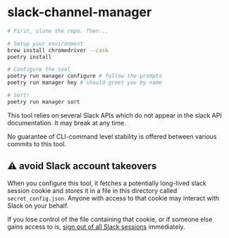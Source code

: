 # slack-channel-manager

```sh
# First, clone the repo. Then...

# Setup your environment
brew install chromedriver --cask
poetry install

# Configure the tool
poetry run manager configure # follow the prompts
poetry run manager hey # should greet you by name

# Sort!
poetry run manager sort
```

This tool relies on several Slack APIs which do not appear in the slack API
documentation. It may break at any time.

No guarantee of CLI-command level stability is offered between various commits
to this tool.

## ⚠️ avoid Slack account takeovers

When you configure this tool, it fetches a potentially long-lived slack session
cookie and stores it in a file in this directory called `secret_config.json`.
Anyone with access to that cookie may interact with Slack on your behalf.

If you lose control of the file containing that cookie, or if someone else gains
access to is, [sign out of all Slack sessions](https://slack.com/help/articles/214613347-Sign-out-of-Slack)
immediately.

